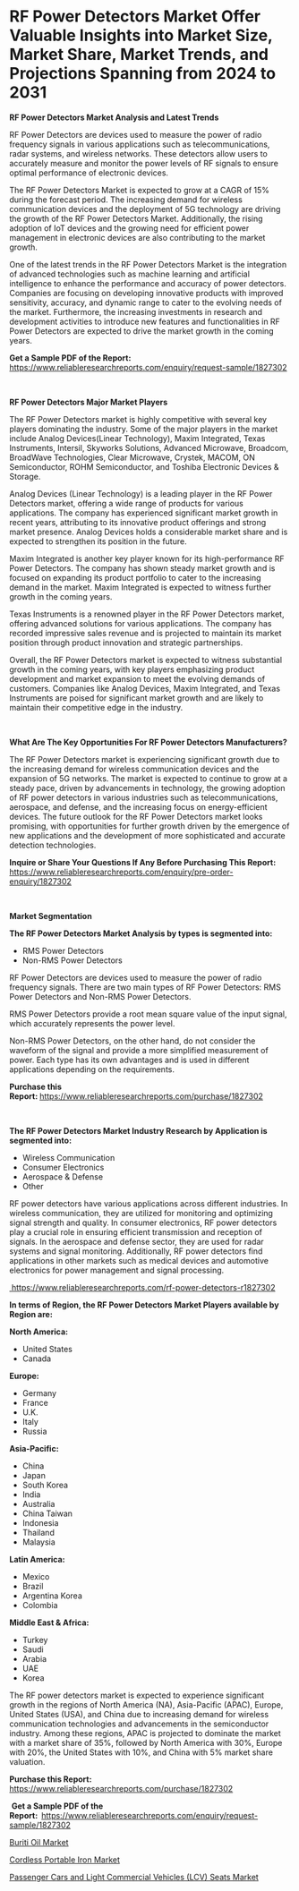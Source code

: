 <p><h1>RF Power Detectors Market Offer Valuable Insights into Market Size, Market Share, Market Trends, and Projections Spanning from 2024 to 2031</h1></p><p><strong>RF Power Detectors Market Analysis and Latest Trends</strong></p>
<p><p>RF Power Detectors are devices used to measure the power of radio frequency signals in various applications such as telecommunications, radar systems, and wireless networks. These detectors allow users to accurately measure and monitor the power levels of RF signals to ensure optimal performance of electronic devices.</p><p>The RF Power Detectors Market is expected to grow at a CAGR of 15% during the forecast period. The increasing demand for wireless communication devices and the deployment of 5G technology are driving the growth of the RF Power Detectors Market. Additionally, the rising adoption of IoT devices and the growing need for efficient power management in electronic devices are also contributing to the market growth.</p><p>One of the latest trends in the RF Power Detectors Market is the integration of advanced technologies such as machine learning and artificial intelligence to enhance the performance and accuracy of power detectors. Companies are focusing on developing innovative products with improved sensitivity, accuracy, and dynamic range to cater to the evolving needs of the market. Furthermore, the increasing investments in research and development activities to introduce new features and functionalities in RF Power Detectors are expected to drive the market growth in the coming years.</p></p>
<p><strong>Get a Sample PDF of the Report:&nbsp;</strong> <a href="https://www.reliableresearchreports.com/enquiry/request-sample/1827302">https://www.reliableresearchreports.com/enquiry/request-sample/1827302</a></p>
<p>&nbsp;</p>
<p><strong>RF Power Detectors Major Market Players</strong></p>
<p><p>The RF Power Detectors market is highly competitive with several key players dominating the industry. Some of the major players in the market include Analog Devices(Linear Technology), Maxim Integrated, Texas Instruments, Intersil, Skyworks Solutions, Advanced Microwave, Broadcom, BroadWave Technologies, Clear Microwave, Crystek, MACOM, ON Semiconductor, ROHM Semiconductor, and Toshiba Electronic Devices & Storage.</p><p>Analog Devices (Linear Technology) is a leading player in the RF Power Detectors market, offering a wide range of products for various applications. The company has experienced significant market growth in recent years, attributing to its innovative product offerings and strong market presence. Analog Devices holds a considerable market share and is expected to strengthen its position in the future.</p><p>Maxim Integrated is another key player known for its high-performance RF Power Detectors. The company has shown steady market growth and is focused on expanding its product portfolio to cater to the increasing demand in the market. Maxim Integrated is expected to witness further growth in the coming years.</p><p>Texas Instruments is a renowned player in the RF Power Detectors market, offering advanced solutions for various applications. The company has recorded impressive sales revenue and is projected to maintain its market position through product innovation and strategic partnerships.</p><p>Overall, the RF Power Detectors market is expected to witness substantial growth in the coming years, with key players emphasizing product development and market expansion to meet the evolving demands of customers. Companies like Analog Devices, Maxim Integrated, and Texas Instruments are poised for significant market growth and are likely to maintain their competitive edge in the industry.</p></p>
<p>&nbsp;</p>
<p><strong>What Are The Key Opportunities For RF Power Detectors Manufacturers?</strong></p>
<p><p>The RF Power Detectors market is experiencing significant growth due to the increasing demand for wireless communication devices and the expansion of 5G networks. The market is expected to continue to grow at a steady pace, driven by advancements in technology, the growing adoption of RF power detectors in various industries such as telecommunications, aerospace, and defense, and the increasing focus on energy-efficient devices. The future outlook for the RF Power Detectors market looks promising, with opportunities for further growth driven by the emergence of new applications and the development of more sophisticated and accurate detection technologies.</p></p>
<p><strong>Inquire or Share Your Questions If Any Before Purchasing This Report:</strong> <a href="https://www.reliableresearchreports.com/enquiry/pre-order-enquiry/1827302">https://www.reliableresearchreports.com/enquiry/pre-order-enquiry/1827302</a></p>
<p>&nbsp;</p>
<p><strong>Market Segmentation</strong></p>
<p><strong>The RF Power Detectors Market Analysis by types is segmented into:</strong></p>
<p><ul><li>RMS Power Detectors</li><li>Non-RMS Power Detectors</li></ul></p>
<p><p>RF Power Detectors are devices used to measure the power of radio frequency signals. There are two main types of RF Power Detectors: RMS Power Detectors and Non-RMS Power Detectors. </p><p>RMS Power Detectors provide a root mean square value of the input signal, which accurately represents the power level. </p><p>Non-RMS Power Detectors, on the other hand, do not consider the waveform of the signal and provide a more simplified measurement of power. Each type has its own advantages and is used in different applications depending on the requirements.</p></p>
<p><strong>Purchase this Report:&nbsp;</strong><a href="https://www.reliableresearchreports.com/purchase/1827302">https://www.reliableresearchreports.com/purchase/1827302</a></p>
<p>&nbsp;</p>
<p><strong>The RF Power Detectors Market Industry Research by Application is segmented into:</strong></p>
<p><ul><li>Wireless Communication</li><li>Consumer Electronics</li><li>Aerospace & Defense</li><li>Other</li></ul></p>
<p><p>RF power detectors have various applications across different industries. In wireless communication, they are utilized for monitoring and optimizing signal strength and quality. In consumer electronics, RF power detectors play a crucial role in ensuring efficient transmission and reception of signals. In the aerospace and defense sector, they are used for radar systems and signal monitoring. Additionally, RF power detectors find applications in other markets such as medical devices and automotive electronics for power management and signal processing.</p></p>
<p><a href="https://www.reliableresearchreports.com/rf-power-detectors-r1827302">&nbsp;https://www.reliableresearchreports.com/rf-power-detectors-r1827302</a></p>
<p><strong>In terms of Region, the RF Power Detectors Market Players available by Region are:</strong></p>
<p>
    <p> <strong> North America: </strong>
        <ul>
            <li>United States</li>
            <li>Canada</li>
        </ul>
        </p> 
    <p> <strong> Europe: </strong>
        <ul>
            <li>Germany</li>
            <li>France</li>
            <li>U.K.</li>
            <li>Italy</li>
            <li>Russia</li>
        </ul>
        </p> 
    <p> <strong> Asia-Pacific: </strong>
        <ul>
            <li>China</li>
            <li>Japan</li>
            <li>South Korea</li>
            <li>India</li>
            <li>Australia</li>
            <li>China Taiwan</li>
            <li>Indonesia</li>
            <li>Thailand</li>
            <li>Malaysia</li>
        </ul>
        </p> 
    <p> <strong> Latin America: </strong>
        <ul>
            <li>Mexico</li>
            <li>Brazil</li>
            <li>Argentina Korea</li>
            <li>Colombia</li>
        </ul>
        </p> 
    <p> <strong> Middle East & Africa: </strong>
        <ul>
            <li>Turkey</li>
            <li>Saudi</li>
            <li>Arabia</li>
            <li>UAE</li>
            <li>Korea</li>
        </ul>
    </p>
    </p>
<p><p>The RF power detectors market is expected to experience significant growth in the regions of North America (NA), Asia-Pacific (APAC), Europe, United States (USA), and China due to increasing demand for wireless communication technologies and advancements in the semiconductor industry. Among these regions, APAC is projected to dominate the market with a market share of 35%, followed by North America with 30%, Europe with 20%, the United States with 10%, and China with 5% market share valuation.</p></p>
<p><strong>Purchase this Report: </strong><a href="https://www.reliableresearchreports.com/purchase/1827302">https://www.reliableresearchreports.com/purchase/1827302</a></p>
<p>&nbsp;<strong>Get a Sample PDF of the Report:&nbsp;&nbsp;</strong><a href="https://www.reliableresearchreports.com/enquiry/request-sample/1827302">https://www.reliableresearchreports.com/enquiry/request-sample/1827302</a></p>
<p><strong></strong></p>
<p><p><a href="https://github.com/Jeralderzog65756e/Market-Research-Report-List-1/blob/main/buriti-oil-market.md">Buriti Oil Market</a></p><p><a href="https://github.com/mqlmqing52/Market-Research-Report-List-1/blob/main/cordless-portable-iron-market.md">Cordless Portable Iron Market</a></p><p><a href="https://issuu.com/reportprime-2/docs/passenger-cars-and-light-commercial-vehicles-lcv-s">Passenger Cars and Light Commercial Vehicles (LCV) Seats Market</a></p></p>